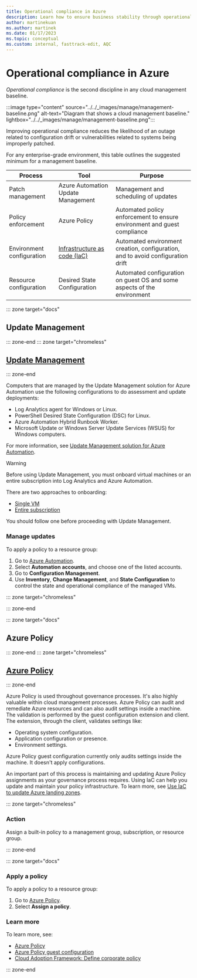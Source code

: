 ```yaml
---
title: Operational compliance in Azure
description: Learn how to ensure business stability through operational compliance by reducing the likelihood of outages or vulnerabilities.
author: martinekuan
ms.author: martinek
ms.date: 01/17/2023
ms.topic: conceptual
ms.custom: internal, fasttrack-edit, AQC
---
```


# Operational compliance in Azure

*Operational compliance* is the second discipline in any cloud management baseline.

:::image type="content" source="../../_images/manage/management-baseline.png" alt-text="Diagram that shows a cloud management baseline." lightbox="../../_images/manage/management-baseline.png":::

Improving operational compliance reduces the likelihood of an outage related to configuration drift or vulnerabilities related to systems being improperly patched.

For any enterprise-grade environment, this table outlines the suggested minimum for a management baseline.

| Process | Tool | Purpose |
|---|---|---|
| Patch management | Azure Automation Update Management | Management and scheduling of updates |
| Policy enforcement | Azure Policy | Automated policy enforcement to ensure environment and guest compliance |
| Environment configuration | [Infrastructure as code (IaC)](/azure/cloud-adoption-framework/ready/considerations/infrastructure-as-code) | Automated environment creation, configuration, and to avoid configuration drift |
| Resource configuration | Desired State Configuration | Automated configuration on guest OS and some aspects of the environment |

::: zone target="docs"

## Update Management

::: zone-end
::: zone target="chromeless"

## [Update Management](#tab/UpdateManagement)

::: zone-end

Computers that are managed by the Update Management solution for Azure Automation use the following configurations to do assessment and update deployments:

- Log Analytics agent for Windows or Linux.
- PowerShell Desired State Configuration (DSC) for Linux.
- Azure Automation Hybrid Runbook Worker.
- Microsoft Update or Windows Server Update Services (WSUS) for Windows computers.

For more information, see [Update Management solution for Azure Automation](/azure/automation/update-management/overview).

> [!WARNING]
> Before using Update Management, you must onboard virtual machines or an entire subscription into Log Analytics and Azure Automation.
>
> There are two approaches to onboarding:
>
> - [Single VM](../azure-server-management/onboard-single-vm.md)
> - [Entire subscription](../azure-server-management/onboard-at-scale.md)
>
> You should follow one before proceeding with Update Management.

### Manage updates

To apply a policy to a resource group:

1. Go to [Azure Automation](https://portal.azure.com/#blade/HubsExtension/BrowseResource/resourceType/Microsoft.Automation%2FAutomationAccounts).
1. Select **Automation accounts**, and choose one of the listed accounts.
1. Go to **Configuration Management**.
1. Use **Inventory**, **Change Management**, and **State Configuration** to control the state and operational compliance of the managed VMs.

::: zone target="chromeless"

::: zone-end

::: zone target="docs"

## Azure Policy

::: zone-end
::: zone target="chromeless"

## [Azure Policy](#tab/AzurePolicy)

::: zone-end

Azure Policy is used throughout governance processes. It's also highly valuable within cloud management processes. Azure Policy can audit and remediate Azure resources and can also audit settings inside a machine. The validation is performed by the guest configuration extension and client. The extension, through the client, validates settings like:

- Operating system configuration.
- Application configuration or presence.
- Environment settings.

Azure Policy guest configuration currently only audits settings inside the machine. It doesn't apply configurations.

An important part of this process is maintaining and updating Azure Policy assignments as your governance process requires. Using IaC can help you update and maintain your policy infrastructure. To learn more, see [Use IaC to update Azure landing zones](../infrastructure-as-code-updates.md).

::: zone target="chromeless"

### Action

Assign a built-in policy to a management group, subscription, or resource group.

::: zone-end

::: zone target="docs"

### Apply a policy

To apply a policy to a resource group:

1. Go to [Azure Policy](https://portal.azure.com/#blade/Microsoft_Azure_Policy/PolicyMenuBlade/GettingStarted).
1. Select **Assign a policy**.

### Learn more

To learn more, see:

- [Azure Policy](/azure/governance/policy/)
- [Azure Policy guest configuration](/azure/governance/policy/concepts/guest-configuration)
- [Cloud Adoption Framework: Define corporate policy](../../govern/policy-compliance/policy-definition.md)

::: zone-end

